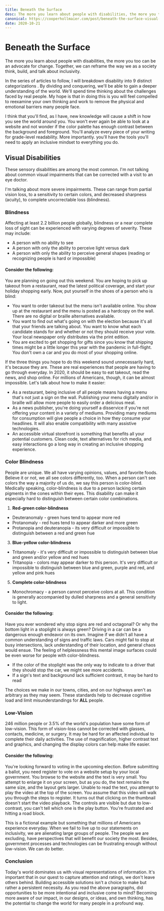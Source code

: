```yaml
---
title: Beneath the Surface
desc: The more you learn about people with disabilities, the more you too can be an advocate for change.
canonical: https://cooperhollmaier.com/post/beneath-the-surface-visual-disabilities/
date: 2020-10-21
---
```


# Beneath the Surface

The more you learn about people with disabilities, the more you too can be an advocate for change. Together, we can reframe the way we as a society think, build, and talk about inclusivity.

In the series of articles to follow, I will breakdown disability into 9 distinct categorizations . By dividing and conquering, we'll be able to gain a deeper understanding of the world. We'll spend time thinking about the challenges faced by real people. My hope is that in doing this is you will feel compelled to reexamine your own thinking and work to remove the physical and emotional barriers many people face.

I think that you'll find, as I have, new knowledge will cause a shift in how you see the world around you. You won't ever again be able to look at a website and not wonder if the color palette has enough contrast between the background and foreground. You'll analyze every piece of your writing for grade-level readability. More importantly. you'll have the tools you'll need to apply an inclusive mindset to everything you do.

## Visual Disabilities

These sensory disabilities are among the most common. I'm not talking about common visual impairments that can be corrected with a visit to an eye doctor.

I'm talking about more severe impairments. These can range from partial vision loss, to a sensitivity to certain colors, and decreased sharpness (acuity), to complete uncorrectable loss (blindness).

### Blindness

Affecting at least 2.2 billion people globally, blindness or a near complete loss of sight can be experienced with varying degrees of severity. These may include:

- A person with no ability to see
- A person with only the ability to perceive light versus dark
- A person with only the ability to perceive general shapes (reading or recognizing people is hard or impossible)

#### Consider the following:

You are planning on going out this weekend. You are hoping to pick up takeout from a restaurant, read the latest political coverage, and start your holiday shopping early. Now, put yourself in the shoes of a person who is blind:

- You want to order takeout but the menu isn't available online. You show up at the restaurant and the menu is posted as a hardcopy on the wall. There are no digital or braille alternatives available.
- You want to find out what's going on with the election because it's all that your friends are talking about. You want to know what each candidate stands for and whether or not they should receive your vote. Your local newspaper only distributes via the print edition.
- You are excited to get shopping for gifts since you know that shipping times might be a little longer this year with the pandemic in full-flight. You don't own a car and you do most of your shopping online.

If the three things you hope to do this weekend sound unnecessarily hard, it's because they are. These are real experiences that people are having to go through everyday. In 2020, it should be easy to eat takeout, read the news, and shop online. For millions of Americans, though, it can be almost impossible. Let's talk about how to make it easier:

- As a restaurant, being inclusive of all people means having a menu that's not just a sign on the wall. Publishing your menu digitally and/or in braille will allow more people to easily order a delicious meal.
- As a news publisher, you're doing yourself a disservice if you're not offering your content in a variety of mediums. Providing many mediums for consumption will give people a choice in how they consume your headlines. It will also enable compatibility with many assistive technologies.
- An accessible virtual storefront is something that benefits all your potential customers. Clean code, text alternatives for rich media, and easy interactions go a long way in creating an inclusive shopping experience.

### Color Blindness

People are unique. We all have varying opinions, values, and favorite foods. Believe it or not, we all see colors differently, too. When a person can't see colors the way a majority of us do, we say this person is color-blind. Medically speaking, color-blindness is due to a person lacking certain pigments in the cones within their eyes. This disability can make it especially hard to distinguish between certain color combinations.

1.  **Red-green color-blindness**

- Deuteranomaly - green hues tend to appear more red
- Protanomaly - red hues tend to appear darker and more green
- Protanopia and deuteranopia - its very difficult or impossible to distinguish between a red and green hue

3.  **Blue-yellow color-blindness**

- Tritanomaly - it's very difficult or impossible to distinguish between blue and green and/or yellow and red hues
- Tritanopia - colors may appear darker to this person. It's very difficult or impossible to distinguish between blue and green, purple and red, and yellow and pink hues

5.  **Complete color-blindness**

- Monochromacy - a person cannot perceive colors at all. This condition is generally accompanied by dulled sharpness and a general sensitivity to light.

#### Consider the following:

Have you ever wondered why stop signs are red and octagonal? Or why the bottom light in a stoplight is always green? Driving in a car can be a dangerous enough endeavor on its own. Imagine if we didn't all have a common understanding of signs and traffic laws. Cars might fail to stop at busy intersections, lack understanding of their location, and general chaos would ensue. The feeling of helplessness this mental image surfaces could be even worse for people with color-blindness.

- If the color of the stoplight was the only way to indicate to a driver that they should stop the car, we might see more accidents.
- If a sign's text and background lack sufficient contrast, it may be hard to read

The choices we make in our towns, cities, and on our highways aren't as arbitrary as they may seem. These standards help to decrease cognitive load and limit misunderstandings for **ALL** people.

### Low-Vision

246 million people or 3.5% of the world's population have some form of low-vision. This form of vision-loss cannot be corrected with glasses, contacts, medicine, or surgery. It may be hard for an affected individual to complete their daily activities. The use of magnification, higher contrast text and graphics, and changing the display colors can help make life easier.

#### Consider the following:

You're looking forward to voting in the upcoming election. Before submitting a ballot, you need register to vote on a website setup by your local government. You browse to the website and the text is very small. You attempt to enlarge it on your screen, but as you do, the text remains the same size, and the layout gets larger. Unable to read the text, you attempt to play the video at the top of the screen. You assume that this video will walk you through the steps to register. It turns out that clicking on the thumbnail doesn't start the video playback. The controls are visible but due to low-contrast, you can't tell which one is the play button. You're frustrated and hitting a road block.

This is a fictional example but something that millions of Americans experience everyday. When we fail to live up to our statements on inclusivity, we are alienating large groups of people. The people we are excluding, have perspectives that will benefit our society the most. Besides, government processes and technologies can be frustrating enough without low-vision. We can do better.

### Conclusion

Today's world dominates us with visual representations of information. It's important that in our quest to capture attention and ratings, we don't leave others behind. Building accessible solutions isn't a choice to make but rather a persistent necessity. As you read the above paragraphs, did opportunities to be more intentional and inclusive come to mind? Becoming more aware of our impact, in our designs, or ideas, and own thinking, has the potential to change the world for many people in a profound way.
